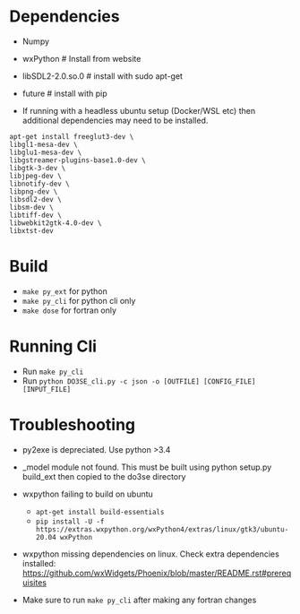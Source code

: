 # Dependencies

- Numpy
- wxPython # Install from website
- libSDL2-2.0.so.0 # install with sudo apt-get
- future # install with pip

- If running with a headless ubuntu setup (Docker/WSL etc) then additional dependencies may need to be installed.

```
apt-get install freeglut3-dev \
libgl1-mesa-dev \
libglu1-mesa-dev \
libgstreamer-plugins-base1.0-dev \
libgtk-3-dev \
libjpeg-dev \
libnotify-dev \
libpng-dev \
libsdl2-dev \
libsm-dev \
libtiff-dev \
libwebkit2gtk-4.0-dev \
libxtst-dev
```

# Build

- `make py_ext` for python
- `make py_cli` for python cli only
- `make dose` for fortran only

# Running Cli

- Run `make py_cli`
- Run `python DO3SE_cli.py -c json -o [OUTFILE] [CONFIG_FILE] [INPUT_FILE]`

# Troubleshooting

- py2exe is depreciated. Use python >3.4

- \_model module not found. This must be built using python setup.py build_ext then copied to the do3se directory

- wxpython failing to build on ubuntu
  - `apt-get install build-essentials`
  - `pip install -U -f https://extras.wxpython.org/wxPython4/extras/linux/gtk3/ubuntu-20.04 wxPython`
- wxpython missing dependencies on linux. Check extra dependencies installed: https://github.com/wxWidgets/Phoenix/blob/master/README.rst#prerequisites

- Make sure to run `make py_cli` after making any fortran changes
